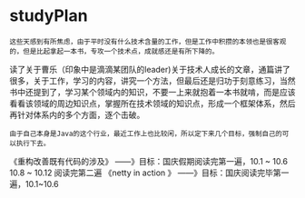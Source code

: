 # studyPlan
    这些天感到有所焦虑，由于平时没有什么技术含量的工作，但是工作中积攒的本领也是很客观的，但是比起拿起一本书，专攻一个技术点，成就感还是有所下降的。
读了关于曹乐（印象中是滴滴某团队的leader)关于技术人成长的文章，通篇讲了很多，关于工作，学习的内容，讲究一个方法，但最后还是归功于刻意练习，当然书中还提到了，学习某个领域内的知识，不要一上来就抱着一本书就啃，而是应该看看该领域的周边知识点，掌握所在技术领域的知识点，形成一个框架体系，然后再针对体系内的多个方面，逐个击破。
    
    由于自己本身是Java的这个行业，最近工作上也比较闲，所以定下来几个目标，强制自己的可以执行下去。
《重构改善既有代码的涉及》 ——》目标：国庆假期阅读完第一遍，10.1 ~ 10.6   10.8 ~ 10.12 阅读完第二遍
 《netty in action 》     ——》目标：国庆阅读完毕第一遍，10.1~10.6      
    
